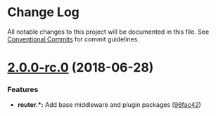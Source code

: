 # Change Log

All notable changes to this project will be documented in this file.
See [Conventional Commits](https://conventionalcommits.org) for commit guidelines.

<a name="2.0.0-rc.0"></a>
# [2.0.0-rc.0](https://github.com/Profiscience/knockout-contrib/compare/@profiscience/knockout-contrib-router-middleware-scroll-position@1.0.0-alpha.9...@profiscience/knockout-contrib-router-middleware-scroll-position@2.0.0-rc.0) (2018-06-28)


### Features

* **router.*:** Add base middleware and plugin packages ([96fac42](https://github.com/Profiscience/knockout-contrib/commit/96fac42))
